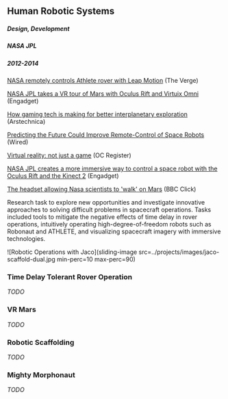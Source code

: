 ## Human Robotic Systems

##### Design, Development

##### NASA JPL

##### 2012-2014

[NASA remotely controls Athlete rover with Leap Motion](https://www.theverge.com/2013/3/27/4154900/nasa-athlete-leap-motion-GDC) (The Verge)

[NASA JPL takes a VR tour of Mars with Oculus Rift and Virtuix Omni](http://www.engadget.com/2013/08/05/nasa-jpl-oculus-rift-virtuix-omni/) (Engadget)

[How gaming tech is making for better interplanetary exploration](http://arstechnica.com/science/2013/10/how-gaming-tech-is-making-for-better-interplanetary-exploration/) (Arstechnica)

[Predicting the Future Could Improve Remote-Control of Space Robots](http://www.wired.com/wiredscience/2013/10/space-robot-time-delay/) (Wired)

[Virtual reality: not just a game](http://www.ocregister.com/articles/around-533108-virtual-rift.html/) (OC Register)

[NASA JPL creates a more immersive way to control a space robot with the Oculus Rift and the Kinect 2](http://www.engadget.com/2013/12/23/nasa-jpl-control-robotic-arm-kinect-2/) (Engadget)

[The headset allowing Nasa scientists to 'walk' on Mars](http://www.bbc.com/news/technology-29522600) (BBC Click)

Research task to explore new opportunities and investigate innovative approaches to solving difficult problems in spacecraft operations. Tasks included tools to mitigate the negative effects of time delay in rover operations, intuitively operating high-degree-of-freedom robots such as Robonaut and ATHLETE, and visualizing spacecraft imagery with immersive technologies.

![Robotic Operations with Jaco](sliding-image src=../projects/images/jaco-scaffold-dual.jpg min-perc=10 max-perc=90)

### Time Delay Tolerant Rover Operation
_TODO_

### VR Mars
_TODO_

### Robotic Scaffolding
_TODO_

### Mighty Morphonaut
_TODO_
